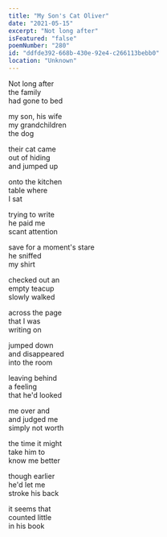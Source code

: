 ```yaml
---
title: "My Son's Cat Oliver"
date: "2021-05-15"
excerpt: "Not long after"
isFeatured: "false"
poemNumber: "280"
id: "ddfde392-668b-430e-92e4-c266113bebb0"
location: "Unknown"
---
```


Not long after  
 the family  
 had gone to bed

my son, his wife  
 my grandchildren  
 the dog

their cat came  
 out of hiding  
 and jumped up

onto the kitchen  
 table where  
 I sat

trying to write  
 he paid me  
 scant attention

save for a moment's stare  
 he sniffed  
 my shirt

checked out an  
 empty teacup  
 slowly walked

across the page  
 that I was  
 writing on

jumped down  
 and disappeared  
 into the room

leaving behind  
 a feeling  
 that he'd looked

me over and  
 and judged me  
 simply not worth

the time it might  
 take him to  
 know me better

though earlier  
 he'd let me  
 stroke his back

it seems that  
 counted little  
 in his book
